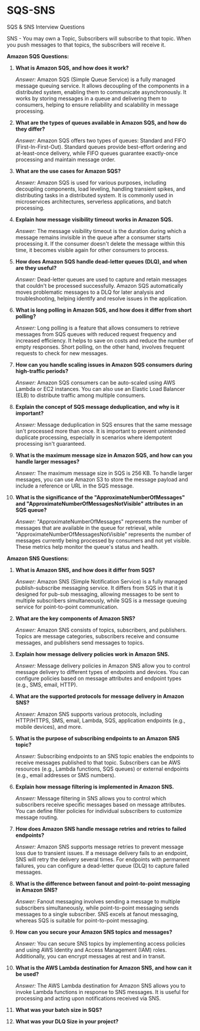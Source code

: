 # SQS-SNS
SQS &amp; SNS Interview Questions

SNS - You may own a Topic, Subscribers will subscribe to that topic. When you push messages to that topics, the subscribers will receive it.

**Amazon SQS Questions:**

1. **What is Amazon SQS, and how does it work?**
   
   *Answer:* Amazon SQS (Simple Queue Service) is a fully managed message queuing service. It allows decoupling of the components in a distributed system, enabling them to communicate asynchronously. It works by storing messages in a queue and delivering them to consumers, helping to ensure reliability and scalability in message processing.

2. **What are the types of queues available in Amazon SQS, and how do they differ?**
   
   *Answer:* Amazon SQS offers two types of queues: Standard and FIFO (First-In-First-Out). Standard queues provide best-effort ordering and at-least-once delivery, while FIFO queues guarantee exactly-once processing and maintain message order.

3. **What are the use cases for Amazon SQS?**

   *Answer:* Amazon SQS is used for various purposes, including decoupling components, load leveling, handling transient spikes, and distributing tasks in a distributed system. It is commonly used in microservices architectures, serverless applications, and batch processing.

4. **Explain how message visibility timeout works in Amazon SQS.**

   *Answer:* The message visibility timeout is the duration during which a message remains invisible in the queue after a consumer starts processing it. If the consumer doesn't delete the message within this time, it becomes visible again for other consumers to process.

5. **How does Amazon SQS handle dead-letter queues (DLQ), and when are they useful?**

   *Answer:* Dead-letter queues are used to capture and retain messages that couldn't be processed successfully. Amazon SQS automatically moves problematic messages to a DLQ for later analysis and troubleshooting, helping identify and resolve issues in the application.

6. **What is long polling in Amazon SQS, and how does it differ from short polling?**

   *Answer:* Long polling is a feature that allows consumers to retrieve messages from SQS queues with reduced request frequency and increased efficiency. It helps to save on costs and reduce the number of empty responses. Short polling, on the other hand, involves frequent requests to check for new messages.

7. **How can you handle scaling issues in Amazon SQS consumers during high-traffic periods?**

   *Answer:* Amazon SQS consumers can be auto-scaled using AWS Lambda or EC2 instances. You can also use an Elastic Load Balancer (ELB) to distribute traffic among multiple consumers.

8. **Explain the concept of SQS message deduplication, and why is it important?**

   *Answer:* Message deduplication in SQS ensures that the same message isn't processed more than once. It is important to prevent unintended duplicate processing, especially in scenarios where idempotent processing isn't guaranteed.

9. **What is the maximum message size in Amazon SQS, and how can you handle larger messages?**

   *Answer:* The maximum message size in SQS is 256 KB. To handle larger messages, you can use Amazon S3 to store the message payload and include a reference or URL in the SQS message.

10. **What is the significance of the "ApproximateNumberOfMessages" and "ApproximateNumberOfMessagesNotVisible" attributes in an SQS queue?**

    *Answer:* "ApproximateNumberOfMessages" represents the number of messages that are available in the queue for retrieval, while "ApproximateNumberOfMessagesNotVisible" represents the number of messages currently being processed by consumers and not yet visible. These metrics help monitor the queue's status and health.

**Amazon SNS Questions:**

1. **What is Amazon SNS, and how does it differ from SQS?**
   
   *Answer:* Amazon SNS (Simple Notification Service) is a fully managed publish-subscribe messaging service. It differs from SQS in that it is designed for pub-sub messaging, allowing messages to be sent to multiple subscribers simultaneously, while SQS is a message queuing service for point-to-point communication.

2. **What are the key components of Amazon SNS?**
   
   *Answer:* Amazon SNS consists of topics, subscribers, and publishers. Topics are message categories, subscribers receive and consume messages, and publishers send messages to topics.

3. **Explain how message delivery policies work in Amazon SNS.**

   *Answer:* Message delivery policies in Amazon SNS allow you to control message delivery to different types of endpoints and devices. You can configure policies based on message attributes and endpoint types (e.g., SMS, email, HTTP).

4. **What are the supported protocols for message delivery in Amazon SNS?**

   *Answer:* Amazon SNS supports various protocols, including HTTP/HTTPS, SMS, email, Lambda, SQS, application endpoints (e.g., mobile devices), and more.

5. **What is the purpose of subscribing endpoints to an Amazon SNS topic?**

   *Answer:* Subscribing endpoints to an SNS topic enables the endpoints to receive messages published to that topic. Subscribers can be AWS resources (e.g., Lambda functions, SQS queues) or external endpoints (e.g., email addresses or SMS numbers).

6. **Explain how message filtering is implemented in Amazon SNS.**

   *Answer:* Message filtering in SNS allows you to control which subscribers receive specific messages based on message attributes. You can define filter policies for individual subscribers to customize message routing.

7. **How does Amazon SNS handle message retries and retries to failed endpoints?**

   *Answer:* Amazon SNS supports message retries to prevent message loss due to transient issues. If a message delivery fails to an endpoint, SNS will retry the delivery several times. For endpoints with permanent failures, you can configure a dead-letter queue (DLQ) to capture failed messages.

8. **What is the difference between fanout and point-to-point messaging in Amazon SNS?**

   *Answer:* Fanout messaging involves sending a message to multiple subscribers simultaneously, while point-to-point messaging sends messages to a single subscriber. SNS excels at fanout messaging, whereas SQS is suitable for point-to-point messaging.

9. **How can you secure your Amazon SNS topics and messages?**

   *Answer:* You can secure SNS topics by implementing access policies and using AWS Identity and Access Management (IAM) roles. Additionally, you can encrypt messages at rest and in transit.

10. **What is the AWS Lambda destination for Amazon SNS, and how can it be used?**

    *Answer:* The AWS Lambda destination for Amazon SNS allows you to invoke Lambda functions in response to SNS messages. It is useful for processing and acting upon notifications received via SNS.
    
12. **What was your batch size in SQS?**
13. **What was your DLQ Size in your project?** 
